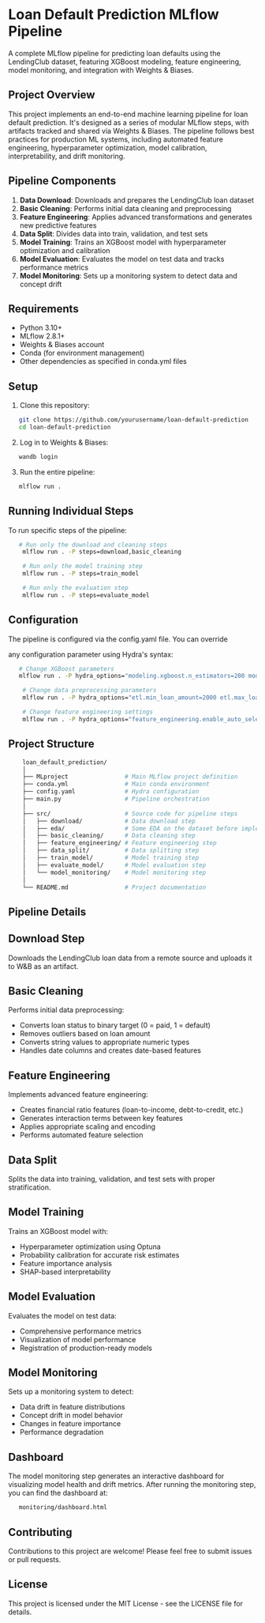 # Loan Default Prediction MLflow Pipeline

A complete MLflow pipeline for predicting loan defaults using the LendingClub dataset,
featuring XGBoost modeling, feature engineering, model monitoring, and integration with Weights & Biases.

## Project Overview

This project implements an end-to-end machine learning pipeline for loan default prediction.
It's designed as a series of modular MLflow steps, with artifacts tracked and shared via Weights & Biases.
The pipeline follows best practices for production ML systems, including automated feature engineering,
hyperparameter optimization, model calibration, interpretability, and drift monitoring.

## Pipeline Components

1. **Data Download**: Downloads and prepares the LendingClub loan dataset
2. **Basic Cleaning**: Performs initial data cleaning and preprocessing
3. **Feature Engineering**: Applies advanced transformations and generates new predictive features
4. **Data Split**: Divides data into train, validation, and test sets
5. **Model Training**: Trains an XGBoost model with hyperparameter optimization and calibration
6. **Model Evaluation**: Evaluates the model on test data and tracks performance metrics
7. **Model Monitoring**: Sets up a monitoring system to detect data and concept drift

## Requirements

- Python 3.10+
- MLflow 2.8.1+
- Weights & Biases account
- Conda (for environment management)
- Other dependencies as specified in conda.yml files

## Setup

1. Clone this repository:
```bash
   git clone https://github.com/yourusername/loan-default-prediction
   cd loan-default-prediction
```
2. Log in to Weights & Biases:

```bash
   wandb login
```
3. Run the entire pipeline:

```bash
   mlflow run .
```

## Running Individual Steps
To run specific steps of the pipeline:

```bash
   # Run only the download and cleaning steps
    mlflow run . -P steps=download,basic_cleaning

    # Run only the model training step
    mlflow run . -P steps=train_model

    # Run only the evaluation step
    mlflow run . -P steps=evaluate_model
```

## Configuration

The pipeline is configured via the config.yaml file. You can override

any configuration parameter using Hydra's syntax:

```bash
   # Change XGBoost parameters
   mlflow run . -P hydra_options="modeling.xgboost.n_estimators=200 modeling.xgboost.max_depth=8"

    # Change data preprocessing parameters
    mlflow run . -P hydra_options="etl.min_loan_amount=2000 etl.max_loan_amount=35000"

    # Change feature engineering settings
    mlflow run . -P hydra_options="feature_engineering.enable_auto_selection=false"
```

## Project Structure

```bash
    loan_default_prediction/
    │
    ├── MLproject                # Main MLflow project definition
    ├── conda.yml                # Main conda environment
    ├── config.yaml              # Hydra configuration
    ├── main.py                  # Pipeline orchestration
    │
    ├── src/                     # Source code for pipeline steps
    │   ├── download/            # Data download step
    │   ├── eda/                 # Some EDA on the dataset before implementation on the pipeline
    │   ├── basic_cleaning/      # Data cleaning step
    │   ├── feature_engineering/ # Feature engineering step
    │   ├── data_split/          # Data splitting step
    │   ├── train_model/         # Model training step
    │   ├── evaluate_model/      # Model evaluation step
    │   └── model_monitoring/    # Model monitoring step
    │
    └── README.md                # Project documentation
```

## Pipeline Details

## Download Step

Downloads the LendingClub loan data from a remote source and uploads it to W&B as an artifact.

## Basic Cleaning
Performs initial data preprocessing:

- Converts loan status to binary target (0 = paid, 1 = default)
- Removes outliers based on loan amount
- Converts string values to appropriate numeric types
- Handles date columns and creates date-based features

## Feature Engineering
Implements advanced feature engineering:

- Creates financial ratio features (loan-to-income, debt-to-credit, etc.)
- Generates interaction terms between key features
- Applies appropriate scaling and encoding
- Performs automated feature selection

## Data Split
Splits the data into training, validation, and test sets with proper stratification.

## Model Training
Trains an XGBoost model with:

- Hyperparameter optimization using Optuna
- Probability calibration for accurate risk estimates
- Feature importance analysis
- SHAP-based interpretability

## Model Evaluation
Evaluates the model on test data:

- Comprehensive performance metrics
- Visualization of model performance
- Registration of production-ready models

## Model Monitoring
Sets up a monitoring system to detect:

- Data drift in feature distributions
- Concept drift in model behavior
- Changes in feature importance
- Performance degradation

## Dashboard

The model monitoring step generates an interactive dashboard for visualizing model health and drift metrics.
After running the monitoring step, you can find the dashboard at:

```bash
   monitoring/dashboard.html
```
## Contributing
Contributions to this project are welcome! Please feel free to submit issues or pull requests.

## License
This project is licensed under the MIT License - see the LICENSE file for details.
